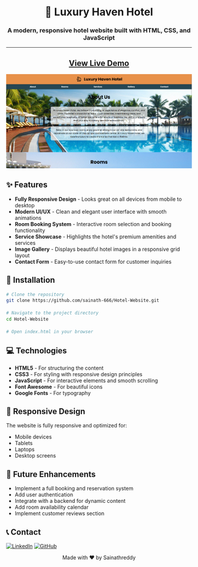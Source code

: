 <div align="center">

# 🏨 Luxury Haven Hotel

### A modern, responsive hotel website built with HTML, CSS, and JavaScript

---

## [View Live Demo](https://sainath-666.github.io/Hotel_Website/)

![Luxury Haven Hotel Preview](Preview.png)

</div>

## ✨ Features

- **Fully Responsive Design** - Looks great on all devices from mobile to desktop
- **Modern UI/UX** - Clean and elegant user interface with smooth animations
- **Room Booking System** - Interactive room selection and booking functionality
- **Service Showcase** - Highlights the hotel's premium amenities and services
- **Image Gallery** - Displays beautiful hotel images in a responsive grid layout
- **Contact Form** - Easy-to-use contact form for customer inquiries

## 🚀 Installation

```bash
# Clone the repository
git clone https://github.com/sainath-666/Hotel-Website.git

# Navigate to the project directory
cd Hotel-Website

# Open index.html in your browser
```

## 💻 Technologies

- **HTML5** - For structuring the content
- **CSS3** - For styling with responsive design principles
- **JavaScript** - For interactive elements and smooth scrolling
- **Font Awesome** - For beautiful icons
- **Google Fonts** - For typography

## 📱 Responsive Design

The website is fully responsive and optimized for:
- Mobile devices
- Tablets
- Laptops
- Desktop screens

## 🔮 Future Enhancements

- Implement a full booking and reservation system
- Add user authentication
- Integrate with a backend for dynamic content
- Add room availability calendar
- Implement customer reviews section

## 📞 Contact

[![LinkedIn](https://img.shields.io/badge/LinkedIn-0077B5?style=for-the-badge&logo=linkedin&logoColor=white)](https://www.linkedin.com/in/sainath666)
[![GitHub](https://img.shields.io/badge/GitHub-100000?style=for-the-badge&logo=github&logoColor=white)](https://github.com/sainath-666)

<div align="center">
  <p>Made with ❤️ by Sainathreddy</p>
</div>
